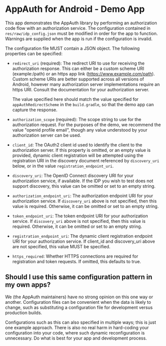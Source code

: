 # AppAuth for Android - Demo App

This app demonstrates the AppAuth library by performing an authorization code
flow with an authorization service. The configuration contained in `res/raw/idp_config.json`
must be modified in order for the app to function. Warnings are supplied when the app is run
if the configuration is invalid.

The configuration file MUST contain a JSON object. The following properties can be specified:

  - `redirect_uri` (required): The redirect URI to use for receiving the authorization response.
    This can either be a custom scheme URI (example:/path) or an https app link
    (https://www.example.com/path). Custom scheme URIs are better supported across all versions of
    Android, however many authorization server implementations require an https URI. Consult the
    documentation for your authorization server.

    The value specified here should match the value specified for `appAuthRedirectScheme` in the
    `build.gradle`, so that the demo app can capture the response.

  - `authorization_scope` (required): The scope string to use for the authorization request.
    For the purposes of the demo, we recommend the value "openid profile email", though any value
    understood by your authorization server can be used.

  - `client_id`: The OAuth2 client id used to identify the client to the authorization server.
    If this property is omitted, or an empty value is provided, dynamic client
    registration will be attempted using the registration URI in the discovery document referenced by
    `discovery_uri` below, or in the value `registration_endpoint_uri`.

  - `discovery_uri`: The OpenID Connect discovery URI for your authorization service, if available.
    If the IDP you wish to test does not support discovery, this value can be omitted or set
    to an empty string.

  - `authorization_endpoint_uri`: The authorization endpoint URI for your authorization service. If
    `discovery_uri` above is not specified, then this value is required. Otherwise, it can be
    omitted or set to an empty string.

  - `token_endpoint_uri`: The token endpoint URI for your authorization service. If `discovery_uri`
    above is not specified, then this value is required. Otherwise, it can be omitted or set to
    an empty string.

  - `registration_endpoint_uri`: The dynamic client registration endpoint URI for your authorization
    service. If client_id and discovery_uri above are not specified, this value MUST be specified.

  - `https_required`: Whether HTTPS connections are required for registration and token requests.
    If omitted, this defaults to true.

## Should I use this same configuration pattern in my own apps?

We (the AppAuth maintainers) have no strong opinion on this one way or another. Configuration files
can be convenient when the data is likely to change, such as substituting a configuration file
for development versus production builds.

Configurations such as this can also specified in multiple ways; this is just one example approach.
There is also no real harm in hard-coding your configuration into your code, where such dynamic
reconfiguration is unnecessary. Do what is best for your app and development process.